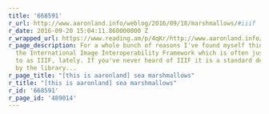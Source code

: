 ```yaml
---
title: '668591'
r_url: http://www.aaronland.info/weblog/2016/09/18/marshmallows/#iiif
r_date: 2016-09-20 15:04:11.860000000 Z
r_wrapped_url: https://www.reading.am/p/4qKr/http://www.aaronland.info/weblog/2016/09/18/marshmallows/#iiif
r_page_description: For a whole bunch of reasons I've found myself thinking about
  the International Image Interoperability Framework which is often just referred
  to as IIIF, lately. If you've never heard of IIIF it is a standard developed principally
  by the library...
r_page_title: "[this is aaronland] sea marshmallows"
r_title: "[this is aaronland] sea marshmallows"
r_id: '668591'
r_page_id: '489014'
---
```


